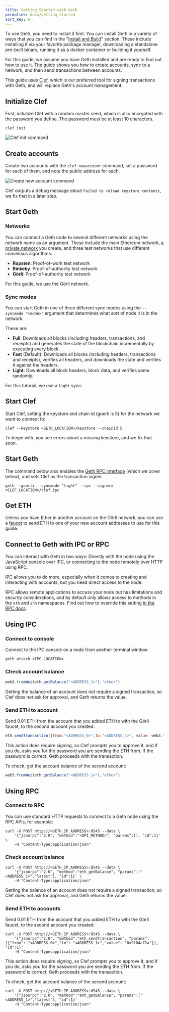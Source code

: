 ```yaml
---
title: Getting Started with Geth
permalink: docs/getting-started
sort_key: A
---
```


To use Geth, you need to install it first. You can install Geth in a variety
of ways that you can find in the "[Install and Build](install-and-build/installing-geth)" section. 
These include installing it via your favorite package manager, downloading a
standalone pre-built binary, running it as a docker container or building it yourself.

For this guide, we assume you have Geth installed and are ready to find  out how to use it. 
The guide shows you how to create accounts, sync to a network, and then send transactions between accounts.

This guide uses [Clef](clef/tutorial), which is our preferred tool for signing transactions with Geth, 
and will replace Geth's account management.

## Initialize Clef

First, initialize Clef with a random master seed, which is also encrypted with the password you define.
The password must be at least 10 characters.

```shell
clef init
```

![Clef init command](../../static/images/clef-init.gif)

## Create accounts

Create two accounts with the `clef newaccount` command,
set a password for each of them, and note the public address for each.

![Create new account command](../../static/images/clef-account-new.gif)

Clef outputs a debug message about `Failed to reload keystore contents`, we fix that in a later step.

## Start Geth

### Networks

You can connect a Geth node to several different networks using the network name as an argument. 
These include the main Ethereum network, [a private network](getting-started/private-net) you  create, 
and three test networks that use different consensus algorithms:

-   **Ropsten**: Proof-of-work test network
-   **Rinkeby**: Proof-of-authority test network
-   **Görli**: Proof-of-authority test network

For this guide, we use the Görli network.

### Sync modes

You can start Geth in one of three different sync modes using the `--syncmode "<mode>"`
argument that determines what sort of node it is in the network.

These are:

-   **Full**: Downloads all blocks (including headers, transactions, and receipts) and
    generates the state of the blockchain incrementally by executing every block.
-   **Fast** (Default): Downloads all blocks (including headers, transactions and
    receipts), verifies all headers, and downloads the state and verifies it against the
    headers.
-   **Light**: Downloads all block headers, block data, and verifies some randomly.

For this tutorial, we use a `light` sync:

## Start Clef

Start Clef, setting the keystore and chain id (goerli is 5) for the network we want to connect to:

```shell
clef --keystore <GETH_LOCATION>/keystore --chainid 5
```

To begin with, you see errors about a missing keystore, and we fix that soon.

## Start Geth

The command below also enables the [Geth RPC interface](clef/tutorial) 
(which we cover below), and sets Clef as the transaction signer.

```shell
geth --goerli --syncmode "light" --rpc --signer=<CLEF_LOCATION>/clef.ipc
```

## Get ETH

Unless you have Ether in another account on the Görli network, you can use a
[faucet](https://goerli-faucet.slock.it/) to send ETH to one of your new account addresses to use for this guide.

## Connect to Geth with IPC or RPC

You can interact with Geth in two ways: Directly with the node using the JavaScript
console over IPC, or connecting to the node remotely over HTTP using RPC.

IPC allows you to do more, especially when it comes to creating and interacting
with accounts, but you need direct access to the node.

RPC allows remote applications to access your node but has limitations and security
considerations, and by default only allows access to methods in the `eth` and `shh`
namespaces. Find out how to override this setting [in the RPC docs](rpc/server#http-server). 

## Using IPC

### Connect to console

Connect to the IPC console on a node from another terminal window:

```shell
geth attach <IPC_LOCATION>
```

### Check account balance

```javascript
web3.fromWei(eth.getBalance("<ADDRESS_1>"),"ether")
```

Getting the balance of an account does not require a signed transaction,
so Clef does not ask for approval, and Geth returns the value.

### Send ETH to account

Send 0.01 ETH from the account that you added ETH to with the Görli faucet,
to the second account you created:

```javascript
eth.sendTransaction({from:"<ADDRESS_0>",to:"<ADDRESS_1>", value: web3.toWei(0.01,"ether")})
```

This action does require signing, so Clef prompts you to approve it, and if you
do, asks you for the password you are sending the ETH from. 
If the password is correct, Geth proceeds with the transaction.

To check, get the account balance of the second account:

```javascript
web3.fromWei(eth.getBalance("<ADDRESS_1>"),"ether")
```

## Using RPC

### Connect to RPC

You can use standard HTTP requests to connect to a Geth node using the RPC APIs, for example:

```shell
curl -X POST http://<GETH_IP_ADDRESS>:8545 --data \
    '{"jsonrpc":"2.0", "method":"<API_METHOD>", "params":[], "id":1}' \
    -H "Content-Type:application/json"
```

### Check account balance

```shell
curl -X POST http://<GETH_IP_ADDRESS>:8545 --data \
    '{"jsonrpc":"2.0", "method":"eth_getBalance", "params":["<ADDRESS_1>","latest"], "id":1}' \
    -H "Content-Type:application/json"
```

Getting the balance of an account does not require a signed transaction,
so Clef does not ask for approval, and Geth returns the value.

### Send ETH to accounts

Send 0.01 ETH from the account that you added ETH to with the Görli faucet, to the second account you created:

```shell
curl -X POST http://<GETH_IP_ADDRESS>:8545 --data \
    '{"jsonrpc":"2.0", "method":"eth_sendTransaction", "params":[{"from": "<ADDRESS_0>","to": "<ADDRESS_1>","value": "0x9184e72a"}], "id":1}'
    -H "Content-Type:application/json"
```

This action does require signing, so Clef prompts you to approve it, and if you do,
asks you for the password you are sending the ETH from. If the password is correct,
Geth proceeds with the transaction.

To check, get the account balance of the second account:

```shell
curl -X POST http://<GETH_IP_ADDRESS>:8545 --data \
    '{"jsonrpc":"2.0", "method":"eth_getBalance", "params":["<ADDRESS_1>","latest"], "id":1}'
    -H "Content-Type:application/json"
```
